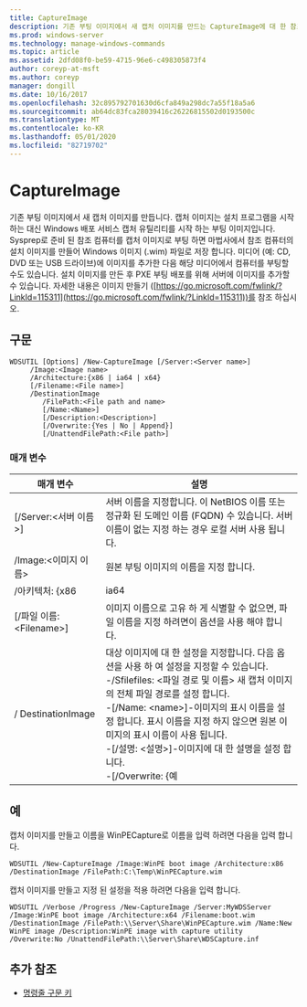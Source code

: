 ```yaml
---
title: CaptureImage
description: 기존 부팅 이미지에서 새 캡처 이미지를 만드는 CaptureImage에 대 한 참조 항목입니다.
ms.prod: windows-server
ms.technology: manage-windows-commands
ms.topic: article
ms.assetid: 2dfd08f0-be59-4715-96e6-c498305873f4
author: coreyp-at-msft
ms.author: coreyp
manager: dongill
ms.date: 10/16/2017
ms.openlocfilehash: 32c895792701630d6cfa849a298dc7a55f18a5a6
ms.sourcegitcommit: ab64dc83fca28039416c26226815502d0193500c
ms.translationtype: MT
ms.contentlocale: ko-KR
ms.lasthandoff: 05/01/2020
ms.locfileid: "82719702"
---
```

# <a name="new-captureimage"></a>CaptureImage

기존 부팅 이미지에서 새 캡처 이미지를 만듭니다. 캡처 이미지는 설치 프로그램을 시작 하는 대신 Windows 배포 서비스 캡처 유틸리티를 시작 하는 부팅 이미지입니다. Sysprep로 준비 된 참조 컴퓨터를 캡처 이미지로 부팅 하면 마법사에서 참조 컴퓨터의 설치 이미지를 만들어 Windows 이미지 (.wim) 파일로 저장 합니다. 미디어 (예: CD, DVD 또는 USB 드라이브)에 이미지를 추가한 다음 해당 미디어에서 컴퓨터를 부팅할 수도 있습니다. 설치 이미지를 만든 후 PXE 부팅 배포를 위해 서버에 이미지를 추가할 수 있습니다. 자세한 내용은 이미지 만들기 ([https://go.microsoft.com/fwlink/?LinkId=115311](https://go.microsoft.com/fwlink/?LinkId=115311))를 참조 하십시오.

## <a name="syntax"></a>구문

```
WDSUTIL [Options] /New-CaptureImage [/Server:<Server name>]
     /Image:<Image name>
     /Architecture:{x86 | ia64 | x64}
     [/Filename:<File name>]
     /DestinationImage
        /FilePath:<File path and name>
        [/Name:<Name>]
        [/Description:<Description>]
        [/Overwrite:{Yes | No | Append}]
        [/UnattendFilePath:<File path>]
```

### <a name="parameters"></a>매개 변수

|        매개 변수         |                                                                                                                                                                                                                         설명                                                                                                                                                                                                                          |
|--------------------------|--------------------------------------------------------------------------------------------------------------------------------------------------------------------------------------------------------------------------------------------------------------------------------------------------------------------------------------------------------------------------------------------------------------------------------------------------------------|
| [/Server:\<서버 이름>] |                                                                                                                                       서버 이름을 지정합니다. 이 NetBIOS 이름 또는 정규화 된 도메인 이름 (FQDN) 수 있습니다. 서버 이름이 없는 지정 하는 경우 로컬 서버 사용 됩니다.                                                                                                                                        |
|   /Image:\<이미지 이름>   |                                                                                                                                                                                                         원본 부팅 이미지의 이름을 지정 합니다.                                                                                                                                                                                                         |
|   /아키텍처: {x86    |                                                                                                                                                                                                                             ia64                                                                                                                                                                                                                             |
| [/파일 이름: \<Filename>] |                                                                                                                                                                            이미지 이름으로 고유 하 게 식별할 수 없으면, 파일 이름을 지정 하려면이 옵션을 사용 해야 합니다.                                                                                                                                                                            |
|    / DestinationImage     | 대상 이미지에 대 한 설정을 지정합니다. 다음 옵션을 사용 하 여 설정을 지정할 수 있습니다.</br>-/Sfilefiles: \<파일 경로 및 이름> 새 캡처 이미지의 전체 파일 경로를 설정 합니다.</br>-[/Name: \<name>]-이미지의 표시 이름을 설정 합니다. 표시 이름을 지정 하지 않으면 원본 이미지의 표시 이름이 사용 됩니다.</br>-[/설명: \<설명>]-이미지에 대 한 설명을 설정 합니다.</br>-[/Overwrite: {예 |

## <a name="examples"></a>예

캡처 이미지를 만들고 이름을 WinPECapture로 이름을 입력 하려면 다음을 입력 합니다.
```
WDSUTIL /New-CaptureImage /Image:WinPE boot image /Architecture:x86 /DestinationImage /FilePath:C:\Temp\WinPECapture.wim
```
캡처 이미지를 만들고 지정 된 설정을 적용 하려면 다음을 입력 합니다.
```
WDSUTIL /Verbose /Progress /New-CaptureImage /Server:MyWDSServer /Image:WinPE boot image /Architecture:x64 /Filename:boot.wim 
/DestinationImage /FilePath:\\Server\Share\WinPECapture.wim /Name:New WinPE image /Description:WinPE image with capture utility /Overwrite:No /UnattendFilePath:\\Server\Share\WDSCapture.inf
```

## <a name="additional-references"></a>추가 참조

- [명령줄 구문 키](command-line-syntax-key.md)